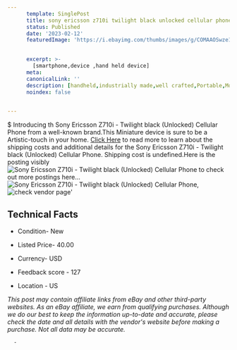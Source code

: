 ```yaml
---
      template: SinglePost
      title: sony ericsson z710i twilight black unlocked cellular phone
      status: Published
      date: '2023-02-12'
      featuredImage: 'https://i.ebayimg.com/thumbs/images/g/COMAAOSwze1hXlPq/s-l225.jpg'
       

      excerpt: >-
        [smartphone,device ,hand held device]
      meta:
      canonicalLink: ''
      description: [handheld,industrially made,well crafted,Portable,Mobile,Compact,Convenient,Lightweight,Maneuverable,Man-portable,Miniature,Carriable,Hand-held,Light,Holdable,Transportable,Mobile device,Pocket-sized,On-the-go,Wireless,Cordless,Compact size,Convenient size, smartphone,device ,hand held device]
      noindex: false
      

---
```

$
      Introducing th Sony Ericsson Z710i - Twilight black (Unlocked) Cellular Phone from a well-known brand.This Miniature device  is sure to be a Artistic-touch in your home. [Click Here](https://www.ebay.com/itm/133896964837?hash=item1f2ce18ae5%3Ag%3ACOMAAOSwze1hXlPq&mkevt=1&mkcid=1&mkrid=711-53200-19255-0&campid=%253CePNCampaignId%253E&customid=%253CreferenceId%253E&toolid=10049) to read more to learn about the shipping costs and additional details for the Sony Ericsson Z710i - Twilight black (Unlocked) Cellular Phone. Shipping cost is undefined.Here is the posting visibly ![Sony Ericsson Z710i - Twilight black (Unlocked) Cellular Phone](https://i.ebayimg.com/thumbs/images/g/COMAAOSwze1hXlPq/s-l225.jpg) to check out more postings here... ![Sony Ericsson Z710i - Twilight black (Unlocked) Cellular Phone](https://i.ebayimg.com/images/g/COMAAOSwze1hXlPq/s-l1600.jpg), ![check vendor page](https://origin-galleryplus.ebayimg.com/ws/web/133896964837_2_0_1/225x225.jpg,https://origin-galleryplus.ebayimg.com/ws/web/133896964837_3_0_1/225x225.jpg,https://origin-galleryplus.ebayimg.com/ws/web/133896964837_4_0_1/225x225.jpg,https://origin-galleryplus.ebayimg.com/ws/web/133896964837_5_0_1/225x225.jpg,https://origin-galleryplus.ebayimg.com/ws/web/133896964837_6_0_1/225x225.jpg)'

      

 ## Technical Facts 



     
      

 - Condition- New 


      

 - Listed Price- 40.00 


      

 - Currency- USD 


      

 - Feedback score - 127 


      

 - Location - US 


      
      

 *_This post may contain affiliate links from eBay and other third-party websites. As an eBay affiliate, we earn from qualifying purchases. Although we do our best to keep the information up-to-date and accurate, please check the date and all details with the vendor's website before making a purchase. Not all data may be accurate._*




      -
